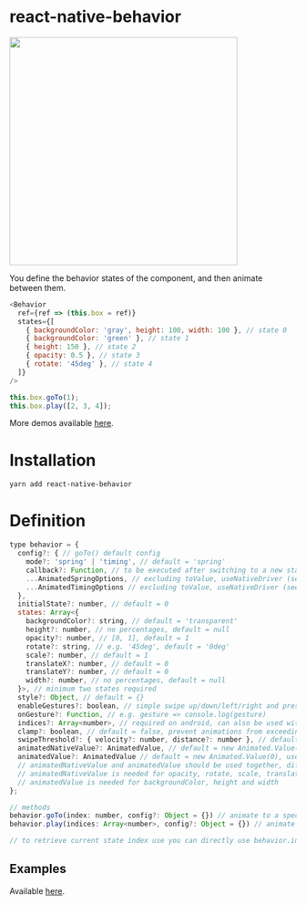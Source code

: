 # react-native-behavior
<img src="https://raw.githubusercontent.com/sonaye/react-native-behavior/master/demos/demo1.gif" width="400">

You define the behavior states of the component, and then animate between them.

```javascript
<Behavior
  ref={ref => (this.box = ref)}
  states={[
    { backgroundColor: 'gray', height: 100, width: 100 }, // state 0
    { backgroundColor: 'green' }, // state 1
    { height: 150 }, // state 2
    { opacity: 0.5 }, // state 3
    { rotate: '45deg' }, // state 4
  ]}
/>

this.box.goTo(1);
this.box.play([2, 3, 4]);
```

More demos available [here](https://github.com/sonaye/react-native-behavior/tree/master/demos).

# Installation
`yarn add react-native-behavior`

# Definition
```javascript
type behavior = {
  config?: { // goTo() default config
    mode?: 'spring' | 'timing', // default = 'spring'
    callback?: Function, // to be executed after switching to a new state
    ...AnimatedSpringOptions, // excluding toValue, useNativeDriver (see React Native docs)
    ...AnimatedTimingOptions // excluding toValue, useNativeDriver (see React Native docs)
  },
  initialState?: number, // default = 0
  states: Array<{
    backgroundColor?: string, // default = 'transparent'
    height?: number, // no percentages, default = null
    opacity?: number, // [0, 1], default = 1
    rotate?: string, // e.g. '45deg', default = '0deg'
    scale?: number, // default = 1
    translateX?: number, // default = 0
    translateY?: number, // default = 0
    width?: number, // no percentages, default = null
  }>, // minimum two states required
  style?: Object, // default = {}
  enableGestures?: boolean, // simple swipe up/down/left/right and pressed/long pressed
  onGesture?: Function, // e.g. gesture => console.log(gesture)
  indices?: Array<number>, // required on android, can also be used with custom drivers to define state keys
  clamp?: boolean, // default = false, prevent animations from exceeding their ranges
  swipeThreshold?: { velocity?: number, distance?: number }, // default = { velocity: 0.3, distance: 10 }
  animatedNativeValue?: AnimatedValue, // default = new Animated.Value(0), use a custom native driver
  animatedValue?: AnimatedValue // default = new Animated.Value(0), use a custom driver
  // animatedNativeValue and animatedValue should be used together, different instances of Animated.Value
  // animatedNativeValue is needed for opacity, rotate, scale, translateX and translateY
  // animatedValue is needed for backgroundColor, height and width
};

// methods
behavior.goTo(index: number, config?: Object = {}) // animate to a specific behavior state
behavior.play(indices: Array<number>, config?: Object = {}) // animate a sequence of behavior states

// to retrieve current state index use you can directly use behavior.index
```

## Examples
Available [here](https://github.com/sonaye/react-native-behavior/tree/master/examples).
